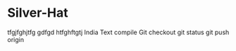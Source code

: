 # Silver-Hat
tfgjfghjtfg
gdfgd
htfghftgtj
India
Text compile
Git checkout
git status
git push origin